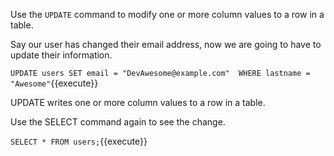 Use the `UPDATE`  command to modify one or more column values to a row in a table.

Say our user has changed their email address, now we are going to have to update their information.

`UPDATE users SET email = "DevAwesome@example.com"  WHERE lastname = "Awesome"`{{execute}}

UPDATE writes one or more column values to a row in a table.

Use the SELECT command again to see the change.

`SELECT * FROM users;`{{execute}}
